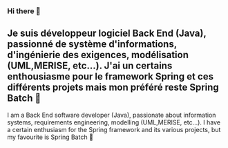 ### Hi there 👋

Je suis développeur logiciel Back End (Java), passionné de système d'informations, d'ingénierie des exigences, modélisation (UML,MERISE, etc...). J'ai un certains enthousiasme pour le framework Spring et ces différents projets mais mon préféré reste Spring Batch 🥰
---
I am a Back End software developer (Java), passionate about information systems, requirements engineering, modelling (UML,MERISE, etc...). I have a certain enthusiasm for the Spring framework and its various projects, but my favourite is Spring Batch 🥰
<!--
**iceRonel/iceRonel** is a ✨ _special_ ✨ repository because its `README.md` (this file) appears on your GitHub profile.

Here are some ideas to get you started:

- 🔭 I’m currently working on ...
- 🌱 I’m currently learning ...
- 👯 I’m looking to collaborate on ...
- 🤔 I’m looking for help with ...
- 💬 Ask me about ...
- 📫 How to reach me: ...
- 😄 Pronouns: ...
- ⚡ Fun fact: ...
-->
